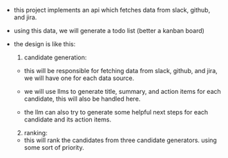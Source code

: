 - this project implements an api which fetches data from slack, github, and jira.
- using this data, we will generate a todo list (better a kanban board)

- the design is like this:
    1. candidate generation: 
    - this will be responsible for fetching data from slack, github,
    and jira, we will have one for each data source.

    - we will use llms to generate title, summary, and action items
    for each candidate, this will also be handled here.

    - the llm can also try to generate some helpful next steps for each
    candidate and its action items.


    2. ranking:
    - this will rank the candidates from three candidate generators.
    using some sort of priority.



